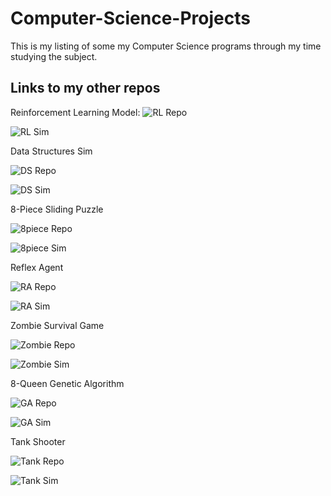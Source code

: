 # Computer-Science-Projects
This is my listing of some my Computer Science programs through my time studying the subject.

## Links to my other repos

Reinforcement Learning Model: ![RL Repo](https://github.com/williammcintosh/Robby_Cans)

![RL Sim](http://bridgeworxgames.com/Robby_Cans/)

Data Structures Sim

![DS Repo](https://github.com/williammcintosh/CS163_Data-Structures_Sim)

![DS Sim](https://bridgeworxgames.com/CS163_Data-Structures_Sim/)

8-Piece Sliding Puzzle

![8piece Repo](https://github.com/williammcintosh/8PuzzleSim)

![8piece Sim](http://bridgeworxgames.com/8PuzzleSim/)

Reflex Agent

![RA Repo](https://github.com/williammcintosh/CS441_Vac_Sim)

![RA Sim](http://bridgeworxgames.com/CS441_Vac_Sim/)

Zombie Survival Game

![Zombie Repo](https://github.com/williammcintosh/zombies)

![Zombie Sim](http://bridgeworxgames.com/zombies/)

8-Queen Genetic Algorithm

![GA Repo](https://github.com/williammcintosh/8_Queens_GA)

![GA Sim](http://bridgeworxgames.com/8_Queens_GA/)

Tank Shooter

![Tank Repo](https://github.com/williammcintosh/Tank_Shooter)

![Tank Sim](http://bridgeworxgames.com/Tank_Shooter/)
